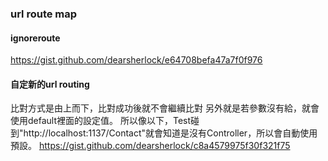 
### url route map

#### ignoreroute

https://gist.github.com/dearsherlock/e64708befa47a7f0f976

#### 自定新的url routing

比對方式是由上而下，比對成功後就不會繼續比對
另外就是若參數沒有給，就會使用default裡面的設定值。
所以像以下，Test碰到"http://localhost:1137/Contact"就會知道是沒有Controller，所以會自動使用預設。
https://gist.github.com/dearsherlock/c8a4579975f30f321f75